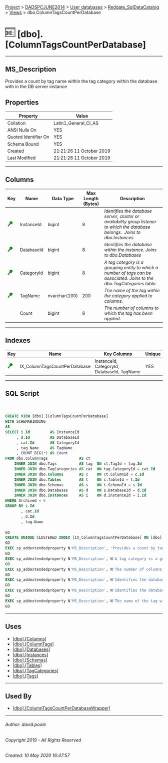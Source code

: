#### 

[Project](../../../../readme.md) > [DADSPCJUNE2014](../../../readme.md) > [User databases](../../readme.md) > [Redgate_SqlDataCatalog](../readme.md) > [Views](Views.md) > dbo.ColumnTagsCountPerDatabase

# ![Views](../../../../Images/View32.png) [dbo].[ColumnTagsCountPerDatabase]

---

## <a name="#description"></a>MS_Description

Provides a count by tag name within the tag category within the database with in the DB server instance

## <a name="#properties"></a>Properties

| Property | Value |
|---|---|
| Collation | Latin1_General_CI_AS |
| ANSI Nulls On | YES |
| Quoted Identifier On | YES |
| Schema Bound | YES |
| Created | 21:21:26 11 October 2019 |
| Last Modified | 21:21:26 11 October 2019 |


---

## <a name="#columns"></a>Columns

| Key | Name | Data Type | Max Length (Bytes) | Description |
|---|---|---|---|---|
| [![Cluster Key IX_ColumnTagsCountPerDatabase: InstanceId\CategoryId\DatabaseId\TagName](../../../../Images/cluster.png)](#indexes) | InstanceId | bigint | 8 | _Identifies the database server, cluster or availability group listener to which the database belongs.  Joins to dbo.Instances_ |
| [![Cluster Key IX_ColumnTagsCountPerDatabase: InstanceId\CategoryId\DatabaseId\TagName](../../../../Images/cluster.png)](#indexes) | DatabaseId | bigint | 8 | _Identifies the database within the instance. Joins to dbo.Databases_ |
| [![Cluster Key IX_ColumnTagsCountPerDatabase: InstanceId\CategoryId\DatabaseId\TagName](../../../../Images/cluster.png)](#indexes) | CategoryId | bigint | 8 | _A tag category is a grouping entity to which a number of tags can be associated. Joins to the dbo.TagCategories table._ |
| [![Cluster Key IX_ColumnTagsCountPerDatabase: InstanceId\CategoryId\DatabaseId\TagName](../../../../Images/cluster.png)](#indexes) | TagName | nvarchar(100) | 200 | _The name of the tag within the category applied to columns._ |
|  | Count | bigint | 8 | _The number of columns to which the tag has been applied._ |


---

## <a name="#indexes"></a>Indexes

| Key | Name | Key Columns | Unique |
|---|---|---|---|
| [![Cluster Key IX_ColumnTagsCountPerDatabase: InstanceId\CategoryId\DatabaseId\TagName](../../../../Images/cluster.png)](#indexes) | IX_ColumnTagsCountPerDatabase | InstanceId, CategoryId, DatabaseId, TagName | YES |


---

## <a name="#sqlscript"></a>SQL Script

```sql


CREATE VIEW [dbo].[ColumnTagsCountPerDatabase]
WITH SCHEMABINDING
AS
SELECT i.Id         AS InstanceId
     , d.Id         AS DatabaseId
     , cat.Id       AS CategoryId
     , tag.Name     AS TagName
     , COUNT_BIG(*) AS Count
FROM dbo.ColumnTags              AS ct
    INNER JOIN dbo.Tags          AS tag  ON ct.TagId = tag.Id
    INNER JOIN dbo.TagCategories AS cat  ON tag.CategoryId = cat.Id
    INNER JOIN dbo.Columns       AS c    ON ct.ColumnId = c.Id
    INNER JOIN dbo.Tables        AS t    ON c.TableId = t.Id
    INNER JOIN dbo.Schemas       AS s    ON t.SchemaId = s.Id
    INNER JOIN dbo.Databases     AS d    ON s.DatabaseId = d.Id
    INNER JOIN dbo.Instances     AS i    ON d.InstanceId = i.Id
WHERE Archived = 0
GROUP BY i.Id
       , cat.Id
       , d.Id
       , tag.Name

GO
CREATE UNIQUE CLUSTERED INDEX [IX_ColumnTagsCountPerDatabase] ON [dbo].[ColumnTagsCountPerDatabase] ([InstanceId], [CategoryId], [DatabaseId], [TagName]) ON [PRIMARY]
GO
EXEC sp_addextendedproperty N'MS_Description', 'Provides a count by tag name within the tag category within the database with in the DB server instance', 'SCHEMA', N'dbo', 'VIEW', N'ColumnTagsCountPerDatabase', NULL, NULL
GO
EXEC sp_addextendedproperty N'MS_Description', N'A tag category is a grouping entity to which a number of tags can be associated. Joins to the dbo.TagCategories table.', 'SCHEMA', N'dbo', 'VIEW', N'ColumnTagsCountPerDatabase', 'COLUMN', N'CategoryId'
GO
EXEC sp_addextendedproperty N'MS_Description', N'The number of columns to which the tag has been applied.', 'SCHEMA', N'dbo', 'VIEW', N'ColumnTagsCountPerDatabase', 'COLUMN', N'Count'
GO
EXEC sp_addextendedproperty N'MS_Description', N'Identifies the database within the instance. Joins to dbo.Databases', 'SCHEMA', N'dbo', 'VIEW', N'ColumnTagsCountPerDatabase', 'COLUMN', N'DatabaseId'
GO
EXEC sp_addextendedproperty N'MS_Description', N'Identifies the database server, cluster or availability group listener to which the database belongs.  Joins to dbo.Instances', 'SCHEMA', N'dbo', 'VIEW', N'ColumnTagsCountPerDatabase', 'COLUMN', N'InstanceId'
GO
EXEC sp_addextendedproperty N'MS_Description', N'The name of the tag within the category applied to columns.', 'SCHEMA', N'dbo', 'VIEW', N'ColumnTagsCountPerDatabase', 'COLUMN', N'TagName'
GO

```


---

## <a name="#uses"></a>Uses

* [[dbo].[Columns]](../Tables/Columns.md)
* [[dbo].[ColumnTags]](../Tables/ColumnTags.md)
* [[dbo].[Databases]](../Tables/Databases.md)
* [[dbo].[Instances]](../Tables/Instances.md)
* [[dbo].[Schemas]](../Tables/Schemas.md)
* [[dbo].[Tables]](../Tables/Tables_0000.md)
* [[dbo].[TagCategories]](../Tables/TagCategories.md)
* [[dbo].[Tags]](../Tables/Tags.md)


---

## <a name="#usedby"></a>Used By

* [[dbo].[ColumnTagsCountPerDatabaseWrapper]](ColumnTagsCountPerDatabaseWrapper.md)


---

###### Author:  david.poole

###### Copyright 2019 - All Rights Reserved

###### Created: 10 May 2020 16:47:57

